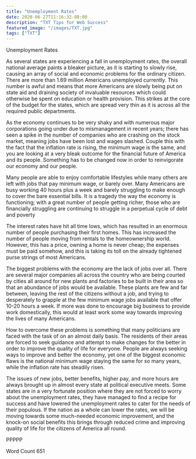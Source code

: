 ```yaml
---
title: "Unemployment Rates"
date: 2020-06-27T11:16:32-08:00
description: "TXT Tips for Web Success"
featured_image: "/images/TXT.jpg"
tags: ["TXT"]
---
```


Unemployment Rates

As several states are experiencing a fall in unemployment rates, the overall national average paints a bleaker picture, as it is starting to slowly rise, causing an array of social and economic problems for the ordinary citizen.  There are more than 1.69 million Americans unemployed currently.  This number is awful and means that more Americans are slowly being put on state aid and draining society of invaluable resources which could otherwise be spent on education or health provision.  This strikes at the core of the budget for the states, which are spread very thin as it is across all the required public departments. 

As the economy continues to be very shaky and with numerous major corporations going under due to mismanagement in recent years; there has seen a spike in the number of companies who are crashing on the stock market, meaning jobs have been lost and wages slashed.  Couple this with the fact that the inflation rate is rising, the minimum wage is the same, and you are looking at a very bleak outcome for the financial future of America and its people.  Something has to be changed now in order to reinvigorate our economy and our people.

Many people are able to enjoy comfortable lifestyles while many others are left with jobs that pay minimum wage, or barely over.  Many Americans are busy working 40 hours plus a week and barely struggling to make enough to cover the bare essential bills.  It is a tragedy the way the economy is functioning; with a great number of people getting richer, those who are financially struggling are continuing to struggle in a perpetual cycle of debt and poverty  

The interest rates have hit all time lows, which has resulted in an enormous number of people purchasing their first homes.  This has increased the number of people moving from rentals to the homeownership world.  However, this has a price, owning a home is never cheap; the expenses must be paid somehow, and this is taking its toll on the already tightened purse strings of most Americans.

The biggest problems with the economy are the lack of jobs over all. There are several major companies all across the country who are being courted by cities all around for new plants and factories to be built in their area so that an abundance of jobs would be available.  These plants are few and far between, leaving the rest of the citizens without a job, and trying to desperately to grapple at the few minimum wage jobs available that offer 10-20 hours a week.  If more was done to encourage big business to provide work domestically, this would at least work some way towards improving the lives of many Americans.

How to overcome these problems is something that many politicians are faced with the task of on an almost daily basis.  The residents of their areas are forced to seek guidance and attempt to make changes for the better in order to improve the quality of life for everyone.  People are always seeking ways to improve and better the economy, yet one of the biggest economic flaws is the national minimum wage staying the same for so many years, while the inflation rate has steadily risen.  

The issues of new jobs, better benefits, higher pay, and more hours are always brought up in almost every state at political executive meets.  Some states are in a very fortunate position where they are not forced to worry about the unemployment rates, they have managed to find a recipe for success and have lowered the unemployment rates to cater for the needs of their populous.  If the nation as a whole can lower the rates, we will be moving towards some much-needed economic improvement, and the knock-on social benefits this brings through reduced crime and improving quality of life for the citizens of America all round.

PPPPP

Word Count 651

